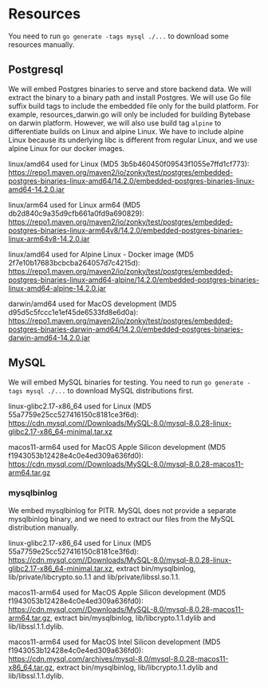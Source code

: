 # Resources

You need to run `go generate -tags mysql ./...` to download some resources manually.

## Postgresql

We will embed Postgres binaries to serve and store backend data. We will extract the binary to a binary path and install Postgres. We will use Go file suffix build tags to include the embedded file only for the build platform. For example, resources_darwin.go will only be included for building Bytebase on darwin platform. However, we will also use build tag `alpine` to differentiate builds on Linux and alpine Linux. We have to include alpine Linux because its underlying libc is different from regular Linux, and we use alpine Linux for our docker images.

linux/amd64 used for Linux (MD5 3b5b460450f09543f1055e7ffd1cf773): https://repo1.maven.org/maven2/io/zonky/test/postgres/embedded-postgres-binaries-linux-amd64/14.2.0/embedded-postgres-binaries-linux-amd64-14.2.0.jar

linux/arm64 used for Linux arm64 (MD5 db2d840c9a35d9cfb661a0fd9a690829): https://repo1.maven.org/maven2/io/zonky/test/postgres/embedded-postgres-binaries-linux-arm64v8/14.2.0/embedded-postgres-binaries-linux-arm64v8-14.2.0.jar

linux/amd64 used for Alpine Linux - Docker image (MD5 2f7e10b17683bcbcba264057d7c4215d): https://repo1.maven.org/maven2/io/zonky/test/postgres/embedded-postgres-binaries-linux-amd64-alpine/14.2.0/embedded-postgres-binaries-linux-amd64-alpine-14.2.0.jar

darwin/amd64 used for MacOS development (MD5 d95d5c5fccc1e1ef45de6533fd8e6d0a): https://repo1.maven.org/maven2/io/zonky/test/postgres/embedded-postgres-binaries-darwin-amd64/14.2.0/embedded-postgres-binaries-darwin-amd64-14.2.0.jar

## MySQL

We will embed MySQL binaries for testing. You need to run `go generate -tags mysql ./...` to download MySQL distributions first.

linux-glibc2.17-x86_64 used for Linux (MD5 55a7759e25cc527416150c8181ce3f6d): https://cdn.mysql.com//Downloads/MySQL-8.0/mysql-8.0.28-linux-glibc2.17-x86_64-minimal.tar.xz

macos11-arm64 used for MacOS Apple Silicon development (MD5 f1943053b12428e4c0e4ed309a636fd0): https://cdn.mysql.com//Downloads/MySQL-8.0/mysql-8.0.28-macos11-arm64.tar.gz

### mysqlbinlog

We embed mysqlbinlog for PITR. MySQL does not provide a separate mysqlbinlog binary, and we need to extract our files from the MySQL distribution manually.

linux-glibc2.17-x86_64 used for Linux (MD5 55a7759e25cc527416150c8181ce3f6d): https://cdn.mysql.com//Downloads/MySQL-8.0/mysql-8.0.28-linux-glibc2.17-x86_64-minimal.tar.xz, extract bin/mysqlbinlog, lib/private/libcrypto.so.1.1 and lib/private/libssl.so.1.1.

macos11-arm64 used for MacOS Apple Silicon development (MD5 f1943053b12428e4c0e4ed309a636fd0): https://cdn.mysql.com//Downloads/MySQL-8.0/mysql-8.0.28-macos11-arm64.tar.gz, extract bin/mysqlbinlog, lib/libcrypto.1.1.dylib and lib/libssl.1.1.dylib.

macos11-arm64 used for MacOS Intel Silicon development (MD5 f1943053b12428e4c0e4ed309a636fd0): https://cdn.mysql.com/archives/mysql-8.0/mysql-8.0.28-macos11-x86_64.tar.gz, extract bin/mysqlbinlog, lib/libcrypto.1.1.dylib and lib/libssl.1.1.dylib.
